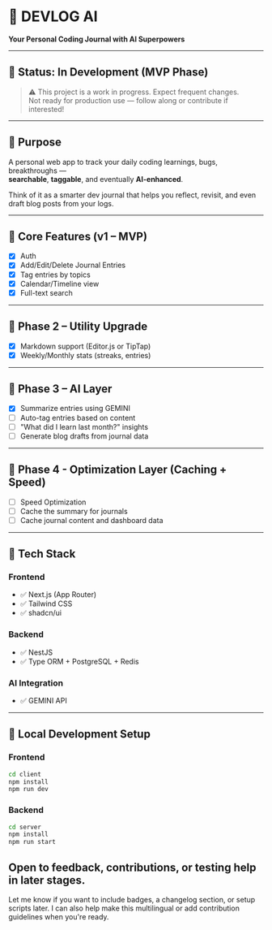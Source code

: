 # 🧠 DEVLOG AI

**Your Personal Coding Journal with AI Superpowers**

---

## 🚧 Status: In Development (MVP Phase)

> ⚠️ This project is a work in progress. Expect frequent changes.  
> Not ready for production use — follow along or contribute if interested!

---

## 🎯 Purpose

A personal web app to track your daily coding learnings, bugs, breakthroughs —  
**searchable**, **taggable**, and eventually **AI-enhanced**.

Think of it as a smarter dev journal that helps you reflect, revisit, and even draft blog posts from your logs.

---

## 🔧 Core Features (v1 – MVP)

- [x] Auth
- [x] Add/Edit/Delete Journal Entries
- [x] Tag entries by topics
- [x] Calendar/Timeline view
- [x] Full-text search

---

## 🚀 Phase 2 – Utility Upgrade

- [x] Markdown support (Editor.js or TipTap)
- [x] Weekly/Monthly stats (streaks, entries)

---

## 🧠 Phase 3 – AI Layer

- [x] Summarize entries using GEMINI
- [ ] Auto-tag entries based on content
- [ ] "What did I learn last month?" insights
- [ ] Generate blog drafts from journal data

---

## 🫙 Phase 4 - Optimization Layer (Caching + Speed)

- [ ] Speed Optimization
- [ ] Cache the summary for journals
- [ ] Cache journal content and dashboard data

---

## 🧱 Tech Stack

### Frontend
- ✅ Next.js (App Router)
- ✅ Tailwind CSS
- ✅ shadcn/ui

### Backend
- ✅ NestJS
- ✅ Type ORM + PostgreSQL + Redis

### AI Integration
- ✅ GEMINI API

---

## 🧪 Local Development Setup

### Frontend
```bash
cd client
npm install
npm run dev
```

### Backend
```bash
cd server
npm install
npm run start
```

Open to feedback, contributions, or testing help in later stages.
---
Let me know if you want to include badges, a changelog section, or setup scripts later. I can also help make this multilingual or add contribution guidelines when you're ready.
